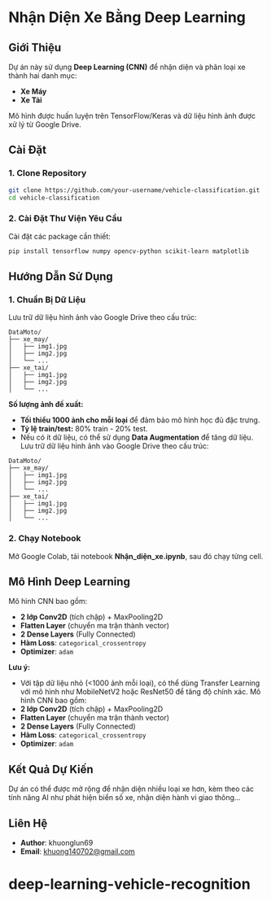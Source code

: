 # Nhận Diện Xe Bằng Deep Learning

## Giới Thiệu
Dự án này sử dụng **Deep Learning (CNN)** để nhận diện và phân loại xe thành hai danh mục:
- **Xe Máy**  
- **Xe Tải**  

Mô hình được huấn luyện trên TensorFlow/Keras và dữ liệu hình ảnh được xử lý từ Google Drive.

## Cài Đặt
### 1. Clone Repository
```bash
git clone https://github.com/your-username/vehicle-classification.git
cd vehicle-classification
```

### 2. Cài Đặt Thư Viện Yêu Cầu
Cài đặt các package cần thiết:
```bash
pip install tensorflow numpy opencv-python scikit-learn matplotlib
```

## Hướng Dẫn Sử Dụng
### 1. Chuẩn Bị Dữ Liệu
Lưu trữ dữ liệu hình ảnh vào Google Drive theo cấu trúc:
```
DataMoto/
├── xe_may/
│   ├── img1.jpg
│   ├── img2.jpg
│   └── ...
├── xe_tai/
│   ├── img1.jpg
│   ├── img2.jpg
│   └── ...
```

**Số lượng ảnh đề xuất:**
- **Tối thiểu 1000 ảnh cho mỗi loại** để đảm bảo mô hình học đủ đặc trưng.
- **Tỷ lệ train/test:** 80% train - 20% test.
- Nếu có ít dữ liệu, có thể sử dụng **Data Augmentation** để tăng dữ liệu.
Lưu trữ dữ liệu hình ảnh vào Google Drive theo cấu trúc:
```
DataMoto/
├── xe_may/
│   ├── img1.jpg
│   ├── img2.jpg
│   └── ...
├── xe_tai/
│   ├── img1.jpg
│   ├── img2.jpg
│   └── ...
```

### 2. Chạy Notebook
Mở Google Colab, tải notebook **Nhận_diện_xe.ipynb**, sau đó chạy từng cell.

## Mô Hình Deep Learning
Mô hình CNN bao gồm:
- **2 lớp Conv2D** (tích chập) + MaxPooling2D
- **Flatten Layer** (chuyển ma trận thành vector)
- **2 Dense Layers** (Fully Connected)
- **Hàm Loss**: `categorical_crossentropy`
- **Optimizer**: `adam`

**Lưu ý:**
- Với tập dữ liệu nhỏ (<1000 ảnh mỗi loại), có thể dùng Transfer Learning với mô hình như MobileNetV2 hoặc ResNet50 để tăng độ chính xác.
Mô hình CNN bao gồm:
- **2 lớp Conv2D** (tích chập) + MaxPooling2D
- **Flatten Layer** (chuyển ma trận thành vector)
- **2 Dense Layers** (Fully Connected)
- **Hàm Loss**: `categorical_crossentropy`
- **Optimizer**: `adam`

## Kết Quả Dự Kiến
Dự án có thể được mở rộng để nhận diện nhiều loại xe hơn, kèm theo các tính năng AI như phát hiện biển số xe, nhận diện hành vi giao thông...

## Liên Hệ
- **Author**: khuonglun69
- **Email**: khuong140702@gmail.com

# deep-learning-vehicle-recognition
